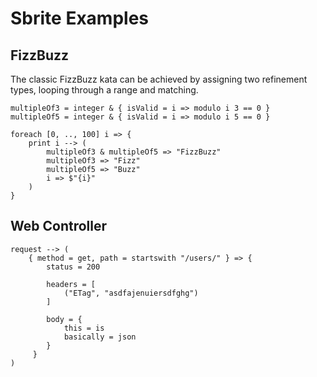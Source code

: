 # Sbrite Examples

## FizzBuzz

The classic FizzBuzz kata can be achieved by assigning two refinement types, looping through a range and matching.

```
multipleOf3 = integer & { isValid = i => modulo i 3 == 0 }
multipleOf5 = integer & { isValid = i => modulo i 5 == 0 }

foreach [0, .., 100] i => {
    print i --> (
        multipleOf3 & multipleOf5 => "FizzBuzz"
        multipleOf3 => "Fizz"
        multipleOf5 => "Buzz"
        i => $"{i}"
    )
}
```


## Web Controller

```
request --> (
    { method = get, path = startswith "/users/" } => {
        status = 200

        headers = [
            ("ETag", "asdfajenuiersdfghg")
        ]

        body = {
            this = is
            basically = json
        }
     }
)

```
